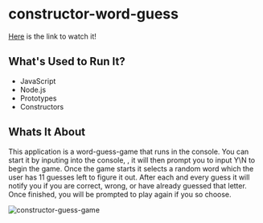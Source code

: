 # constructor-word-guess
 [Here](https://youtu.be/ji7iGEvRRlA) is the link to watch it!
 
 ## What's Used to Run It?
 - JavaScript
 - Node.js
 - Prototypes
 - Constructors
 
 ## Whats It About
  This application is a word-guess-game that runs in the console.
  You can start it by inputing into the console, <node main.js>, it will then prompt you to input Y\N to begin the game.
  Once the game starts it selects a random word which the user has 11 guesses left to figure it out.
  After each and every guess it will notify you if you are correct, wrong, or have already guessed that letter.
  Once finished, you will be prompted to play again if you so choose.

![constructor-guess-game](https://user-images.githubusercontent.com/40511023/48926640-75e0ba80-ee95-11e8-93f9-ea34c71e31cc.PNG)
